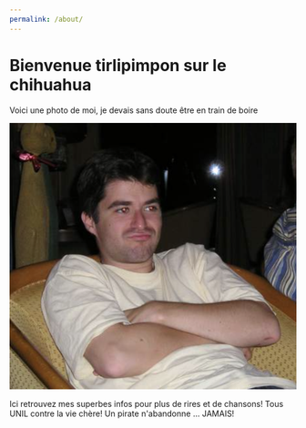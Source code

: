 ```yaml
---
permalink: /about/
---
```




# Bienvenue tirlipimpon sur le chihuahua

Voici une photo de moi, je devais sans doute être en train de boire

![Moi lol](/assets/images/moboldi.png)


Ici retrouvez mes superbes infos pour plus de rires et de chansons! Tous UNIL contre la vie chère! Un pirate n'abandonne ... JAMAIS! 

